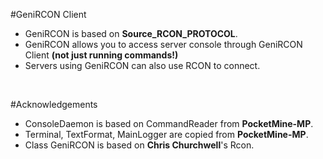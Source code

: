 #GeniRCON Client
* GeniRCON is based on **Source_RCON_PROTOCOL**.
* GeniRCON allows you to access server console through GeniRCON Client **(not just running commands!)**
* Servers using GeniRCON can also use RCON to connect.

<br>

#Acknowledgements
* ConsoleDaemon is based on CommandReader from **PocketMine-MP**.
* Terminal, TextFormat, MainLogger are copied from **PocketMine-MP**.
* Class GeniRCON is based on **Chris Churchwell**'s Rcon.